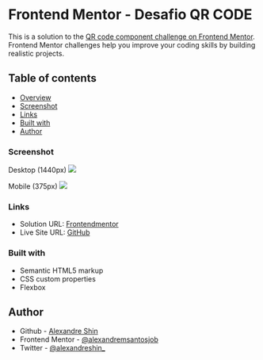 # Frontend Mentor - Desafio QR CODE

This is a solution to the [QR code component challenge on Frontend Mentor](https://www.frontendmentor.io/challenges/qr-code-component-iux_sIO_H). Frontend Mentor challenges help you improve your coding skills by building realistic projects. 

## Table of contents

  - [Overview](#overview)
  - [Screenshot](#screenshot)
  - [Links](#links)
  - [Built with](#built-with)
  - [Author](#author)

### Screenshot

Desktop (1440px)
![](https://imgtr.ee/images/2023/05/12/lC7UD.png)

Mobile (375px)
![](https://imgtr.ee/images/2023/05/12/lCMe4.png)

### Links

- Solution URL: <a href="https://www.frontendmentor.io/solutions/qrcode-flex-i7vcWmLNrK"> Frontendmentor</a>
- Live Site URL: <a href="https://alexandremsantosjob.github.io/DESAFIO-QR-CODE/"> GitHub</a>


### Built with

- Semantic HTML5 markup
- CSS custom properties
- Flexbox


## Author

- Github - [Alexandre Shin](https://github.com/alexandremsantosjob)
- Frontend Mentor - [@alexandremsantosjob](https://www.frontendmentor.io/profile/alexandremsantosjob)
- Twitter - [@alexandreshin_](https://twitter.com/alexandreshin_)
